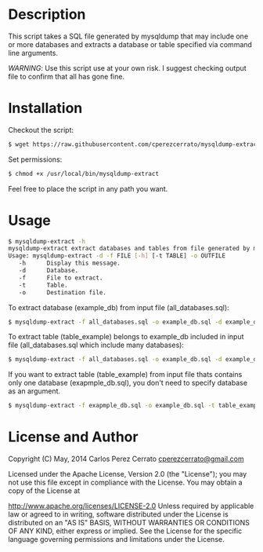 Description
================

This script takes a SQL file generated by mysqldump that may include one or more databases and extracts a database or table specified via command line arguments.

*WARNING*: Use this script use at your own risk. I suggest checking output file to confirm that all has gone fine.


Installation
============

Checkout the script:

```bash
$ wget https://raw.githubusercontent.com/cperezcerrato/mysqldump-extract/master/mysqldump-extract /usr/local/bin/
```

Set permissions:
```bash
$ chmod +x /usr/local/bin/mysqldump-extract
```
Feel free to place the script in any path you want.

Usage
=====

```bash
$ mysqldump-extract -h
mysqldump-extract extract databases and tables from file generated by mysqldump.
Usage: mysqldump-extract -d -f FILE [-h] [-t TABLE] -o OUTFILE
   -h      Display this message.
   -d      Database.
   -f      File to extract.
   -t      Table.
   -o      Destination file.
```

To extract database (example_db) from input file (all_databases.sql):
```bash
$ mysqldump-extract -f all_databases.sql -o example_db.sql -d example_db
```

To extract table (table_example) belongs to example_db included in input file (all_databases.sql which include many databases):
```bash
$ mysqldump-extract -f all_databases.sql -o example_db.sql -d example_db -t table_example
```

If you want to extract table (table_example) from input file thats contains only one database (exapmple_db.sql), you don't need to specify database as an argument.
```bash
$ mysqldump-extract -f exapmple_db.sql -o example_db.sql -t table_example
```


License and Author
==================
Copyright (C) May, 2014 Carlos Perez Cerrato <cperezcerrato@gmail.com>

Licensed under the Apache License, Version 2.0 (the "License");
you may not use this file except in compliance with the License.
You may obtain a copy of the License at

http://www.apache.org/licenses/LICENSE-2.0
Unless required by applicable law or agreed to in writing, software
distributed under the License is distributed on an "AS IS" BASIS,
WITHOUT WARRANTIES OR CONDITIONS OF ANY KIND, either express or implied.
See the License for the specific language governing permissions and
limitations under the License.
